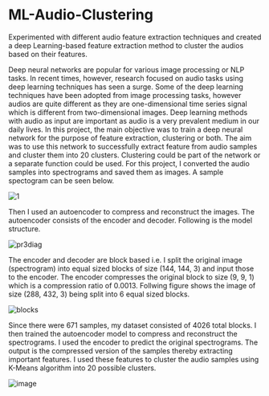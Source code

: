 # ML-Audio-Clustering
Experimented with different audio feature extraction techniques and created a deep Learning-based feature extraction method to cluster the audios based on their features.

Deep neural networks are popular for various image processing or NLP tasks. In recent times, however, research focused on audio tasks using deep learning techniques has seen a surge. Some of the deep learning techniques have been adopted from image processing tasks, however audios are quite different as they are one-dimensional time series signal which is different from two-dimensional images. Deep learning methods with audio as input are important as audio is a very prevalent medium in our daily lives. In this project, the main objective was to train a deep neural network for the purpose of feature extraction, clustering or both. The aim was to use this network to successfully extract feature from audio samples and cluster them into 20 clusters. Clustering could be part of the network or a separate function could be used. For this project, I converted the audio samples into spectrograms and saved them as images. A sample spectogram can be seen below. 

![1](https://user-images.githubusercontent.com/32781544/122900897-e7a96b00-d301-11eb-9957-38fe456c9648.png)

Then I used an autoencoder to compress and reconstruct the images. The autoencoder consists of the encoder and decoder. Following is the model structure.

![pr3diag](https://user-images.githubusercontent.com/32781544/122900734-cb0d3300-d301-11eb-89f1-44a25cef32d2.png)

The encoder and decoder are block based i.e. I split the original image (spectrogram) into equal sized blocks of size (144, 144, 3) and input those to the encoder. The encoder compresses the original block to size (9, 9, 1) which is a compression ratio of 0.0013. Follwing figure shows the image of size (288, 432, 3) being split into 6 equal sized blocks. 

![blocks](https://user-images.githubusercontent.com/32781544/122900873-e37d4d80-d301-11eb-8c22-beab0321402e.png)

Since there were 671 samples, my dataset consisted of 4026 total blocks. I then trained the autoencoder model to compress and reconstruct the spectrograms. I used the encoder to predict the original spectrograms. The output is the compressed version of the samples thereby extracting important features. I used these features to cluster the audio samples using K-Means algorithm into 20 possible clusters.

![image](https://user-images.githubusercontent.com/32781544/122902771-9ef2b180-d303-11eb-925b-14a85d584b51.png)

